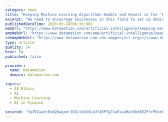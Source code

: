 ```yaml
---
category: news
title: "Keeping Machine Learning Algorithms Humble and Honest in the ‘Ethics-First’ Era"
excerpt: "We need to encourage businesses in this field to set up dedicated education programs on machine learning including specific modules that cover ethics and bias, explaining how users can identify and in turn tackle or outright avoid the dangers. Raising awareness in this manner will be a key step towards establishing trust for AI and ML in ..."
publishedDateTime: 2020-03-24T06:36:00Z
webUrl: "https://www.datamation.com/artificial-intelligence/keeping-machine-learning-algorithms-humble-and-honest-in-the-ethics-first-era.html"
ampWebUrl: "https://www.datamation.com/amp/artificial-intelligence/keeping-machine-learning-algorithms-humble-and-honest-in-the-ethics-first-era.html"
cdnAmpWebUrl: "https://www-datamation-com.cdn.ampproject.org/c/s/www.datamation.com/amp/artificial-intelligence/keeping-machine-learning-algorithms-humble-and-honest-in-the-ethics-first-era.html"
type: article
quality: 54
heat: 54
published: false

provider:
  name: Datamation
  domain: datamation.com

topics:
  - AI Ethics
  - AI
  - Machine Learning
  - AI in Finance

secured: "Yp39ZaadrEnAQSwgxmr3GS/xSeXVLdJY1RPTg71aFavaMutUk66E2PtrP5nh6034N1pO0//nq5JEWf8pyqUkEGh0JZkTpcJMpn03ISIj8rTBOLnUm0UGHiwRo5fKhDpHSdWMK/NX1gy9gvGip9ZgUSvHMlylZ1RSPcI2RBKQGe919yESrefpumx6Pzwzec2x9qNtN9ajY8H5SJudQvX1N3u1POaPsmiARbEOH6i1KOQsQKc/RN6vDsn1+8sDuMIp9VcfpMQ1uhOLfits8MUzsYX0OEb8bIiQH7Olk8pnmTnwjF0lMLZPUzzE59ldDnDUWkvYkE93YIxf4iJ2tUmB3owIx8oN42PX9bMInC/xCEt6Jo+k6QFapxq3nuKCP+IAsG0/ui5j0nPous+6lkrZ1cSbQ7/qeMg+M7N5AgIqnWxbqkfcuIDvPhrZaVHGH8mvWRLqK/Hy0u3kT/O7/SRHUYLWJ2P6bCk2pf/TSUGDtmE=;3RJiVkyP33y5ILH3DqFRcQ=="
---
```


